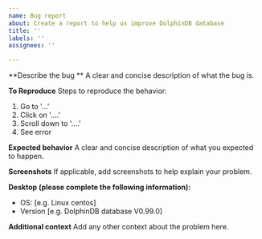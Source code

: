 ```yaml
---
name: Bug report
about: Create a report to help us improve DolphinDB database
title: ''
labels: ''
assignees: ''

---
```


**Describe the bug **
A clear and concise description of what the bug is.

**To Reproduce**
Steps to reproduce the behavior:
1. Go to '...'
2. Click on '....'
3. Scroll down to '....'
4. See error

**Expected behavior**
A clear and concise description of what you expected to happen.

**Screenshots**
If applicable, add screenshots to help explain your problem.

**Desktop (please complete the following information):**
 - OS: [e.g. Linux centos]
 - Version [e.g. DolphinDB database V0.99.0]

**Additional context**
Add any other context about the problem here.
